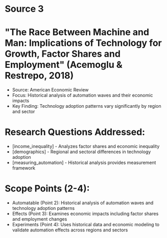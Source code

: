 # Source 3

# "The Race Between Machine and Man: Implications of Technology for Growth, Factor Shares and Employment" (Acemoglu & Restrepo, 2018)
- Source: American Economic Review
- Focus: Historical analysis of automation waves and their economic impacts
- Key Finding: Technology adoption patterns vary significantly by region and sector

# Research Questions Addressed:
- [income_inequality] - Analyzes factor shares and economic inequality
- [demographics] - Regional and sectoral differences in technology adoption
- [measuring_automation] - Historical analysis provides measurement framework

# Scope Points (2-4):
- Automatable (Point 2): Historical analysis of automation waves and technology adoption patterns
- Effects (Point 3): Examines economic impacts including factor shares and employment changes
- Experiments (Point 4): Uses historical data and economic modeling to validate automation effects across regions and sectors

